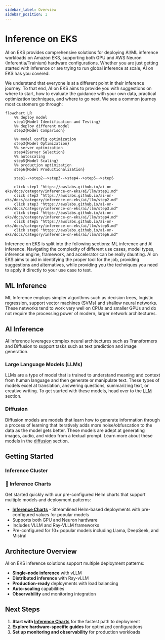 ```yaml
---
sidebar_label: Overview
sidebar_position: 1
---
```


# Inference on EKS

AI on EKS provides comprehensive solutions for deploying AI/ML inference workloads on Amazon EKS, supporting both GPU
and AWS Neuron (Inferentia/Trainium) hardware configurations. Whether you are just getting started with inference or are
trying to run global inference at scale, AI on EKS has you covered.

We understand that everyone is at a different point in their inference journey. To that end, AI on EKS aims to provide
you with suggestions on where to start, how to evaluate the guidance with your own data, practical optimization
techniques, and where to go next. We see a common journey most customers go through:

```mermaid
flowchart LR
    %% deploy model
    step1{Model Identification and Testing}
    %% deploy different model
    step2{Model Comparison}

    %% model config optimization
    step3{Model Optimization}
    %% server optimization
    step4{Server Selection}
    %% autoscaling
    step5{Model Scaling}
    %% production optimization
    step6{Model Productionalization}

    step1-->step2-->step3-->step4-->step5-->step6

    click step1 "https://awslabs.github.io/ai-on-eks/docs/category/inference-on-eks/ai/llm/step1.md"
    click step2 "https://awslabs.github.io/ai-on-eks/docs/category/inference-on-eks/ai/llm/step2.md"
    click step3 "https://awslabs.github.io/ai-on-eks/docs/category/inference-on-eks/ai/llm/step3.md"
    click step4 "https://awslabs.github.io/ai-on-eks/docs/category/inference-on-eks/ai/llm/step4.md"
    click step5 "https://awslabs.github.io/ai-on-eks/docs/category/inference-on-eks/ai/llm/step5.md"
    click step6 "https://awslabs.github.io/ai-on-eks/docs/category/inference-on-eks/ai/llm/step6.md"
```

Inference on EKS is split into the following sections: ML inference and AI inference. Navigating the complexity of different use cases, model types, inference engine, framework, and accelerator can be
really daunting. AI on EKS aims to aid in identifying the proper tool for the job, providing suggestions and
alternatives, while providing you the techniques you need to apply it directly to your use case to test.

## ML Inference

ML Inference employs simpler algorithms such as decision trees, logistic regression, support vector machines (SVMs) and
shallow neural networks. These networks tend to work very well on CPUs and smaller GPUs and do not require the
processing power of modern, larger network architectures.

## AI Inference

AI Inference leverages complex neural architectures such as Transformers and Diffusion to support tasks such as text
prediction and image generation.

### Large Language Models (LLMs)

LLMs are a type of model that is trained to understand meaning and context from human language and then generate or
manipulate text. These types of models excel at translation, answering questions, summarizing text, or creative writing.
To get started with these models, head over to the [LLM](./ai/llm) section.

### Diffusion

Diffusion models are models that learn how to generate information through a process of learning that iteratively adds
more noise/obfuscation to the data as the model gets better. These models are adept at generating images, audio, and
video from a textual prompt. Learn more about these models in the [diffusion](./ai/diffusion) section.

## Getting Started

### Inference Cluster



### 🚀 Inference Charts

Get started quickly with our pre-configured Helm charts that support multiple models and deployment patterns:

- **[Inference Charts](./inference-charts.md)** - Streamlined Helm-based deployments with pre-configured values for
  popular models
- Supports both GPU and Neuron hardware
- Includes VLLM and Ray-VLLM frameworks
- Pre-configured for 10+ popular models including Llama, DeepSeek, and Mistral

## Architecture Overview

AI on EKS inference solutions support multiple deployment patterns:

- **Single-node inference** with vLLM
- **Distributed inference** with Ray-vLLM
- **Production-ready** deployments with load balancing
- **Auto-scaling** capabilities
- **Observability** and monitoring integration

## Next Steps

1. **Start with [Inference Charts](./inference-charts.md)** for the fastest path to deployment
2. **Explore hardware-specific guides** for optimized configurations
3. **Set up monitoring and observability** for production workloads
